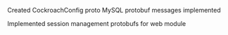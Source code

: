 Created CockroachConfig proto
MySQL protobuf messages implemented

Implemented session management protobufs for web module